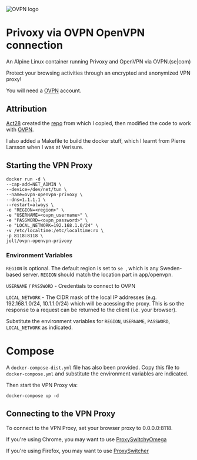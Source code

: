 ![OVPN logo](https://www.ovpn.com/images/logos/logo.svg)

# Privoxy via OVPN OpenVPN connection
An Alpine Linux container running Privoxy and OpenVPN via OVPN.(se|com)

Protect your browsing activities through an encrypted and anonymized VPN proxy!

You will need a [OVPN](https://www.ovpn.se) account. 

## Attribution
[Act28](https://github.com/act28) created the [repo](https://github.com/act28/pia-openvpn-proxy) from which I copied, then modified the code to work with [OVPN](https://ovpn.se).

I also added a Makefile to build the docker stuff, which I learnt from Pierre Larsson when I was at Verisure.

## Starting the VPN Proxy

```Shell
docker run -d \
--cap-add=NET_ADMIN \
--device=/dev/net/tun \
--name=ovpn-openvpn-privoxy \
--dns=1.1.1.1 \ 
--restart=always \
-e "REGION=<region>" \
-e "USERNAME=<ovpn_username>" \
-e "PASSWORD=<ovpn_password>" \
-e "LOCAL_NETWORK=192.168.1.0/24" \
-v /etc/localtime:/etc/localtime:ro \
-p 8118:8118 \
jolt/ovpn-openvpn-privoxy 
```

### Environment Variables
`REGION` is optional. The default region is set to `se `, which is any Sweden-based server. `REGION` should match the location part in app/openvpn.

`USERNAME` / `PASSWORD` - Credentials to connect to OVPN

`LOCAL_NETWORK` - The CIDR mask of the local IP addresses (e.g. 192.168.1.0/24, 10.1.1.0/24) which will be acessing the proxy. This is so the response to a request can be returned to the client (i.e. your browser).

Substitute the environment variables for `REGION`, `USERNAME`, `PASSWORD`, `LOCAL_NETWORK` as indicated.

# Compose

A `docker-compose-dist.yml` file has also been provided. Copy this file to `docker-compose.yml` and substitute the environment variables are indicated.

Then start the VPN Proxy via:

```Shell
docker-compose up -d
```

## Connecting to the VPN Proxy

To connect to the VPN Proxy, set your browser proxy to 0.0.0.0:8118.

If you're using Chrome, you may want to use [ProxySwitchyOmega](https://chrome.google.com/webstore/detail/proxy-switchyomega/padekgcemlokbadohgkifijomclgjgif)

If you're using Firefox, you may want to use [ProxySwitcher](https://addons.mozilla.org/en-US/firefox/addon/proxy-switcher/)
